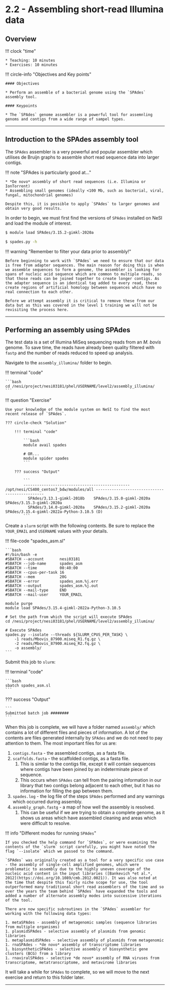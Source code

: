 # 2.2 - Assembling short-read Illumina data

## Overview

!!! clock "time"

    * Teaching: 10 minutes
    * Exercises: 10 minutes
    
!!! circle-info "Objectives and Key points"

    #### Objectives
    
    * Perform an assemble of a bacterial genome using the `SPAdes` assembly tool.
    
    #### Keypoints
    
    * The `SPAdes` genome assembler is a powerful tool for assemnling genoms and contigs from a wide range of sampel types.

---

## Introduction to the SPAdes assembly tool

The `SPAdes` assembler is a very powerful and popular assembler which utilises de Bruijn graphs to assemble short read sequence data into larger contigs.

!!! note "SPAdes is particularly good at..."

    * *De novo* assembly of short read sequences (i.e. Illumina or IonTorrent)
    * Assembling small genomes (ideally <100 Mb, such as bacterial, viral, fungal, mitochondrial genomes)

    Despite this, it is possible to apply `SPAdes` to larger genomes and obtain very good results.

In order to begin, we must first find the versions of `SPAdes` installed on NeSI and load the module of interest.

```bash
$ module load SPAdes/3.15.2-gimkl-2020a

$ spades.py -h
```

!!! warning "Remember to filter your data prior to assembly!"

    Before beginning to work with `SPAdes` we need to ensure that our data is free from adapter sequences. The main reason for doing this is when we assemble sequences to form a genome, the assembler is looking for spans of nucleic acid sequence which are common to multiple reads, so that those reads can be joined together to create longer contigs. As the adapter sequence is an identical tag added to every read, these create regions of artificial homology between sequences which have no real connection to each other.

    Before we attempt assembly it is critical to remove these from our data but as this was covered in the level 1 training we will not be revisiting the process here.

---

## Performing an assembly using SPAdes

The test data is a set of Illumina MiSeq sequencing reads from an *M. bovis* genome. To save time, the reads have already been quality filtered with `fastp` and the number of reads reduced to speed up analysis.

Navigate to the `assembly_illumina/` folder to begin.

!!! terminal "code"

    ```bash
    cd /nesi/project/nesi03181/phel/USERNAME/level2/assembly_illumina/
    ```

!!! question "Exercise"

    Use your knowledge of the module system on NeSI to find the most recent release of `SPAdes`.

    ??? circle-check "Solution"
 
        !!! terminal "code"
        
            ```bash
            module avail spades

            # OR...
            module spider spades
            ```

        ??? success "Output"

            ```
            ----------------------------------------------- /opt/nesi/CS400_centos7_bdw/modules/all -----------------------------------------------
              SPAdes/3.13.1-gimkl-2018b    SPAdes/3.15.0-gimkl-2020a    SPAdes/3.15.3-gimkl-2020a
              SPAdes/3.14.0-gimkl-2020a    SPAdes/3.15.2-gimkl-2020a    SPAdes/3.15.4-gimkl-2022a-Python-3.10.5 (D)
            ```

Create a `slurm` script with the following contents. Be sure to replace the `YOUR_EMAIL` and `USERNAME` values with your details.

!!! file-code "spades_asm.sl"

    ```bash
    #!/bin/bash -e
    #SBATCH --account       nesi03181
    #SBATCH --job-name      spades_asm
    #SBATCH --time          00:40:00
    #SBATCH --cpus-per-task 16
    #SBATCH --mem           20G
    #SBATCH --error         spades_asm.%j.err
    #SBATCH --output        spades_asm.%j.out
    #SBATCH --mail-type     END
    #SBATCH --mail-user     YOUR_EMAIL

    module purge
    module load SPAdes/3.15.4-gimkl-2022a-Python-3.10.5

    # Set the path from which the script will execute SPAdes
    cd /nesi/project/nesi03181/phel/USERNAME/level2/assembly_illumina/

    # Execute SPAdes
    spades.py --isolate --threads ${SLURM_CPUS_PER_TASK} \
        -1 reads/Mbovis_87900.miseq_R1.fq.gz \
        -2 reads/Mbovis_87900.miseq_R2.fq.gz \
        -o assembly/
    ```

Submit this job to `slurm`:

!!! terminal "code"

    ```bash
    sbatch spades_asm.sl
    ```

??? success "Output"

    ```
    Submitted batch job ########
    ```

When this job is complete, we will have a folder named `assembly/` which contains a lot of different files and pieces of information. A lot of the contents are files generated internally by `SPAdes` and we do not need to pay attention to them. The most important files for us are:

1. `contigs.fasta` - the assembled contigs, as a fasta file.
1. `scaffolds.fasta` - the scaffolded contigs, as a fasta file.
   1. This is similar to the contigs file, except it will contain sequences where contigs have been joined by an indeterminate piece of sequence.
   1. This occurs when `SPAdes` can tell from the pairing information in our library that two contigs belong adjacent to each other, but it has no information for filling the gap between them.
1. `spades.log` - the log file of the steps `SPAdes` performed and any warnings which occurred during assembly.
1. `assembly_graph.fastg` - a map of how well the assembly is resolved.
   1. This can be useful if we are trying to obtain a complete genome, as it shows us areas which have assembled cleaning and areas which were difficult to resolve.

!!! info "Different modes for running `SPAdes`"

    If you checked the help command for `SPAdes`, or were examining the contents of the `slurm` script carefully, you might have noted the flag `--isolate` which we passed to the command.

    `SPAdes` was originally created as a tool for a very specific use case - the assembly of single-cell amplified genomes, which were problematic to assembly due to the highly uneven coverage of the nucleic acid content in the input libraries ([Bankevich *et al.*, 2012](https://doi.org/10.1089/cmb.2012.0021)). It was also noted at the time that despite this fairly niche scope for use, the tool outperformed many traditional short read assemblers of the time and so over the years the team behind `SPAdes` have expanded the tools and added a number of alternate assembly modes into successive iterations of the tool.

    There are now specific subroutines in the `SPAdes` assembler for working with the following data types:

    1. metaSPAdes - assembly of metagenomic samples (sequence libraries from multiple organisms)
    1. plasmidSPAdes - selective assembly of plasmids from genomic libraries
    1. metaplasmidSPAdes - selective assembly of plasmids from metagenomic 
    1. rnaSPAdes - *de novo* assembly of transcriptome libraries
    1. biosyntheticSPAdes - selective assembly of biosynthetic gene clusters (BCG) from a library
    1. rnaviralSPAdes - selective *de novo* assembly of RNA viruses from transcriptome, metatranscriptome, and metavirome libraries

It will take a while for `SPAdes` to complete, so we will move to the next exercise and return to this folder later.

---
